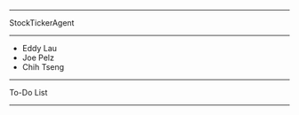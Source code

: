 ****************
StockTickerAgent
****************

* Eddy Lau
* Joe Pelz
* Chih Tseng
 
**********
To-Do List
**********
